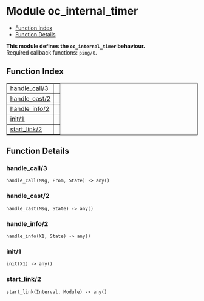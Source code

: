 

# Module oc_internal_timer #
* [Function Index](#index)
* [Function Details](#functions)

__This module defines the `oc_internal_timer` behaviour.__<br /> Required callback functions: `ping/0`.

<a name="index"></a>

## Function Index ##


<table width="100%" border="1" cellspacing="0" cellpadding="2" summary="function index"><tr><td valign="top"><a href="#handle_call-3">handle_call/3</a></td><td></td></tr><tr><td valign="top"><a href="#handle_cast-2">handle_cast/2</a></td><td></td></tr><tr><td valign="top"><a href="#handle_info-2">handle_info/2</a></td><td></td></tr><tr><td valign="top"><a href="#init-1">init/1</a></td><td></td></tr><tr><td valign="top"><a href="#start_link-2">start_link/2</a></td><td></td></tr></table>


<a name="functions"></a>

## Function Details ##

<a name="handle_call-3"></a>

### handle_call/3 ###

`handle_call(Msg, From, State) -> any()`

<a name="handle_cast-2"></a>

### handle_cast/2 ###

`handle_cast(Msg, State) -> any()`

<a name="handle_info-2"></a>

### handle_info/2 ###

`handle_info(X1, State) -> any()`

<a name="init-1"></a>

### init/1 ###

`init(X1) -> any()`

<a name="start_link-2"></a>

### start_link/2 ###

`start_link(Interval, Module) -> any()`

